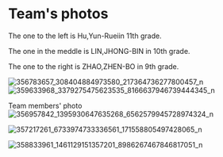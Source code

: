 Team's photos
====
The one to the left is Hu,Yun-Rueiin 11th grade.

The one in the meddle is LIN,JHONG-BIN in 10th grade.

The one to the right is ZHAO,ZHEN-BO in 9th grade.


![356783657_308404884973580_217364736277800457_n](https://github.com/kirkhu/WRO2023_Future-Engineers-Fire-On-All-Cylinders/assets/107915065/0603ba23-4b98-4390-bcd7-4adacd9885e1)
![359633968_3379275475623535_8166637946739444345_n](https://github.com/kirkhu/WRO2023_Future-Engineers-Fire-On-All-Cylinders/assets/107915065/e4d63ea5-f35c-42f2-821a-68822ed9b0db)

Team members' photo
![356957842_1395930647635268_6562579945728974324_n](https://github.com/kirkhu/WRO2023_Future-Engineers-Fire-On-All-Cylinders/assets/107915065/37a2c9d5-7733-4546-93f4-9f354a88ef5c)

![357217261_6733974733336561_171558805497428065_n](https://github.com/kirkhu/WRO2023_Future-Engineers-Fire-On-All-Cylinders/assets/107915065/800248bc-b159-4af5-a606-3ed136d187b2)

![358833961_1461129151357201_8986267467846817051_n](https://github.com/kirkhu/WRO2023_Future-Engineers-Fire-On-All-Cylinders/assets/107915065/ace7aa50-3e18-4a50-8025-0ac71d99e1fb)

